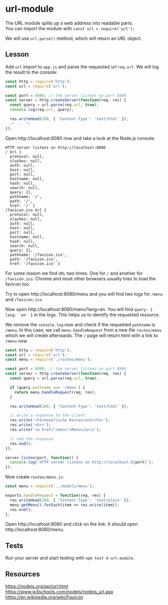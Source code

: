 # url-module

The URL module splits up a web address into readable parts.  
You can import the module with `const url = require('url');`

We will use `url.parse()` method, which will return an URL object.

## Lesson

Add `url` import to `app.js` and parse the requested url `req.url`. We will log the result to the console:

```js
const http = require('http');
const url = require('url');

const port = 8080; // the server listens on port 8080
const server = http.createServer(function(req, res) {
  const query = url.parse(req.url, true);
  console.log(req.url, query);

  res.writeHead(200, { 'Content-Type': 'text/html' });
  /* ... */
});
```

Open http://localhost:8080 now and take a look at the Node.js console:

```
HTTP server listens on http://localhost:8080
/ Url {
  protocol: null,
  slashes: null,
  auth: null,
  host: null,
  port: null,
  hostname: null,
  hash: null,
  search: null,
  query: {},
  pathname: '/',
  path: '/',
  href: '/' }
/favicon.ico Url {
  protocol: null,
  slashes: null,
  auth: null,
  host: null,
  port: null,
  hostname: null,
  hash: null,
  search: null,
  query: {},
  pathname: '/favicon.ico',
  path: '/favicon.ico',
  href: '/favicon.ico' }
```

For some reason we find `URL` two times. One for `/` and another for `/favicon.ico`. Chrome and most other browsers usually tries to load the favicon too.

Try to open http://localhost:8080/menu and you will find two logs for `/menu` and `/favicon.ico`.

Now open http://localhost:8080/menu?lang=en. You will find `query: { lang: 'en' }` in the logs. This helps us to identify the requested resource.

We remove the `console.log` now and check if the requested `pathname` is `/menu`. In this case, we call `menu.handleRequest` from a new file `routes/menu` which we will create afterwards. The `/` page will return html with a link to `/menu` now.

```js
const http = require('http');
const url = require('url');
const menu = require('./routes/menu');

const port = 8080; // the server listens on port 8080
const server = http.createServer(function(req, res) {
  const query = url.parse(req.url, true);

  if (query.pathname === '/menu') {
    return menu.handleRequest(req, res);
  }

  res.writeHead(200, { 'Content-Type': 'text/html' });

  // write a response to the client
  res.write('<h1>neuefische Restaurant</h1>');
  res.write('<hr>');
  res.write('<a href="/menu">Menu</a>\n');

  // end the response
  res.end();
});

server.listen(port, function() {
  console.log(`HTTP server listens on http://localhost:${port}`);
});
```

Now create `routes/menu.js`:

```js
const menu = require('../models/menu');

exports.handleRequest = function(req, res) {
  res.writeHead(200, { 'Content-Type': 'text/plain' });
  menu.getMenu().forEach(item => res.write(item));
  res.end();
};
```

Open http://localhost:8080 and click on the link. It should open http://localhost:8080/menu.

## Tests

Run your server and start testing with `npm test 4-url-module`.

## Resources

https://nodejs.org/api/url.html
https://www.w3schools.com/nodejs/nodejs_url.asp
https://en.wikipedia.org/wiki/Favicon
